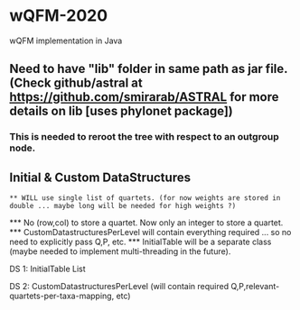 # wQFM-2020
wQFM implementation in Java 

## Need to have "lib" folder in same path as jar file. (Check github/astral at https://github.com/smirarab/ASTRAL for more details on lib [uses phylonet package])
### This is needed to reroot the tree with respect to an outgroup node.

## Initial & Custom DataStructures
```
** WILL use single list of quartets. (for now weights are stored in double ... maybe long will be needed for high weights ?)
```
*** No (row,col) to store a quartet. Now only an integer to store a quartet.
*** CustomDatastructuresPerLevel will contain everything required ... so no need to explicitly pass Q,P, etc.
*** InitialTable will be a separate class (maybe needed to implement multi-threading in the future).

DS 1: InitialTable List<Quartets>
  
DS 2: CustomDatastructuresPerLevel (will contain required Q,P,relevant-quartets-per-taxa-mapping, etc)


